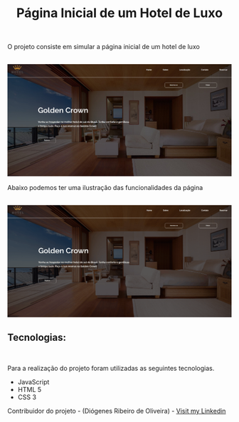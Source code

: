 <h1 align='center'> Página Inicial de um Hotel de Luxo </h1>

<br>

<p> O projeto consiste em simular a página inicial de um hotel de luxo </p>

<br>

<img src='imgPagina.jpg'>

<p> Abaixo podemos ter uma ilustração das funcionalidades da página</p>

<br>
<img src='goldeCrown_gif.gif'/>

<br>

<h2>Tecnologias:</h2>

<br>

<p> Para a realização do projeto foram utilizadas as seguintes tecnologias. </p>

<ul>
    <li> JavaScript </li>
    <li> HTML 5 </li>
    <li> CSS 3 </li>
</ul>

Contribuidor do projeto - (Diógenes Ribeiro de Oliveira) - [Visit my Linkedin](https://www.linkedin.com/in/diogenesriboliveira/)

